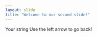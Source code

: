 ```yaml
---
layout: slide
title: "Welcome to our second slide!"
---
```

Your string
Use the left arrow to go back!

